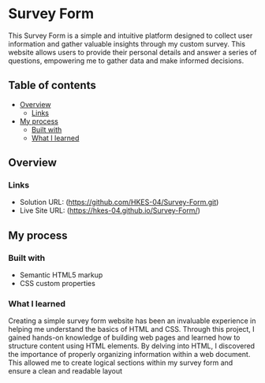 # Survey Form

This Survey Form is a simple and intuitive platform designed to collect user information and gather valuable insights through my custom survey. This website allows users to provide their personal details and answer a series of questions, empowering me to gather data and make informed decisions.

## Table of contents

- [Overview](#overview)
  - [Links](#links)
- [My process](#my-process)
  - [Built with](#built-with)
  - [What I learned](#what-i-learned)

## Overview

### Links

- Solution URL: (https://github.com/HKES-04/Survey-Form.git)
- Live Site URL: (https://hkes-04.github.io/Survey-Form/)

## My process

### Built with

- Semantic HTML5 markup
- CSS custom properties

### What I learned

Creating a simple survey form website has been an invaluable experience in helping me understand the basics of HTML and CSS. Through this project, I gained hands-on knowledge of building web pages and learned how to structure content using HTML elements. By delving into HTML, I discovered the importance of properly organizing information within a web document. This allowed me to create logical sections within my survey form and ensure a clean and readable layout

